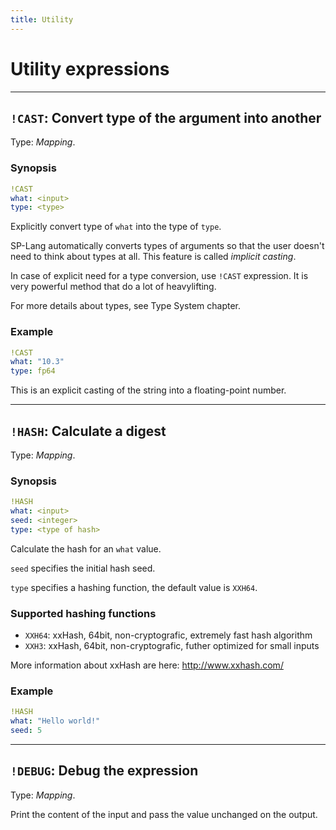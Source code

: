 ```yaml
---
title: Utility
---
```


# Utility expressions


---

## `!CAST`: Convert type of the argument into another 

Type: _Mapping_.

### Synopsis

```yaml
!CAST
what: <input>
type: <type>
```

Explicitly convert type of `what` into the type of `type`.

SP-Lang automatically converts types of arguments so that the user doesn't need to think about types at all.
This feature is called *implicit casting*.

In case of explicit need for a type conversion, use `!CAST` expression.
It is very powerful method that do a lot of heavylifting.

For more details about types, see Type System chapter.

### Example

```yaml
!CAST
what: "10.3"
type: fp64
```

This is an explicit casting of the string into a floating-point number.

---

## `!HASH`: Calculate a digest 

Type: _Mapping_.

### Synopsis

```yaml
!HASH
what: <input>
seed: <integer>
type: <type of hash>
```

Calculate the hash for an `what` value.

`seed` specifies the initial hash seed.

`type` specifies a hashing function, the default value is `XXH64`.


### Supported hashing functions

* `XXH64`: xxHash, 64bit, non-cryptografic, extremely fast hash algorithm
* `XXH3`: xxHash, 64bit, non-cryptografic, futher optimized for small inputs

More information about xxHash are here: http://www.xxhash.com/


### Example

```yaml
!HASH
what: "Hello world!"
seed: 5
```


---

## `!DEBUG`: Debug the expression 

Type: _Mapping_.

Print the content of the input and pass the value unchanged on the output.
